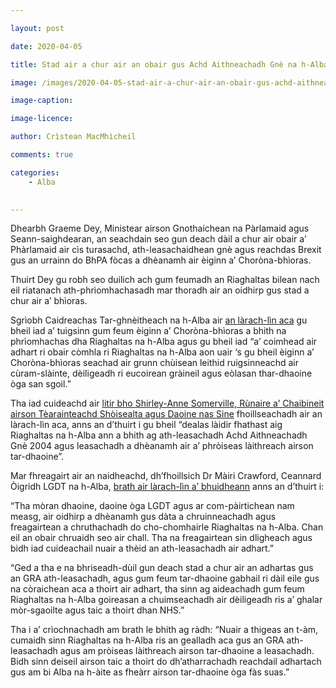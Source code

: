 ```yaml
---

layout: post

date: 2020-04-05

title: Stad air a chur air an obair gus Achd Aithneachadh Gnè na h-Alba ath-leasachadh

image: /images/2020-04-05-stad-air-a-chur-air-an-obair-gus-achd-aithneachadh-gne-na-h-alba-ath-leasachadh.webp

image-caption:

image-licence:

author: Crìstean MacMhìcheil

comments: true

categories:
    - Alba
    

---
```


Dhearbh Graeme Dey, Ministear airson Gnothaichean na Pàrlamaid agus Seann-saighdearan, an seachdain seo gun deach dàil a chur air obair a’ Phàrlamaid air cìs turasachd, ath-leasachaidhean gnè agus reachdas Brexit gus an urrainn do BhPA fòcas a dhèanamh air èiginn a’ Choròna-bhìoras.

<!--more-->

Thuirt Dey gu robh seo duilich ach gum feumadh an Riaghaltas bilean nach eil riatanach ath-phrìomhachasadh mar thoradh air an oidhirp gus stad a chur air a’ bhìoras.

Sgrìobh Caidreachas Tar-ghnèitheach na h-Alba air [an làrach-lìn aca](http://equalrecognition.scot/gra-reform-halted-due-to-coronavirus-crisis/) gu bheil iad a’ tuigsinn gum feum èiginn a’ Choròna-bhìoras a bhith na phrìomhachas dha Riaghaltas na h-Alba agus gu bheil iad “a’ coimhead air adhart ri obair còmhla ri Riaghaltas na h-Alba aon uair ‘s gu bheil èiginn a’ Choròna-bhìoras seachad air grunn chùisean leithid ruigsinneachd air cùram-slàinte, dèiligeadh ri eucoirean gràineil agus eòlasan thar-dhaoine òga san sgoil.”

Tha iad cuideachd air [litir bho Shirley-Anne Somerville, Rùnaire a’ Chaibineit airson Tèarainteachd Shòisealta agus Daoine nas Sine](http://equalrecognition.scot/gra-reform-halted-due-to-coronavirus-crisis/) fhoillseachadh air an làrach-lìn aca, anns an d’thuirt i gu bheil “dealas làidir fhathast aig Riaghaltas na h-Alba ann a bhith ag ath-leasachadh Achd Aithneachadh Gnè 2004 agus leasachadh a dhèanamh air a’ phròiseas làithreach airson tar-dhaoine”.

Mar fhreagairt air an naidheachd, dh’fhoillsich Dr Màiri Crawford, Ceannard Òigridh LGDT na h-Alba, [brath air làrach-lìn a’ bhuidheann](https://www.lgbtyouth.org.uk/news/2020/message-from-our-chief-executive-gra-reform/) anns an d’thuirt i:

“Tha mòran dhaoine, daoine òga LGDT agus ar com-pàirtichean nam measg, air oidhirp a dhèanamh gus dàta a chruinneachadh agus freagairtean a chruthachadh do cho-chomhairle Riaghaltas na h-Alba. Chan eil an obair chruaidh seo air chall. Tha na freagairtean sin dligheach agus bidh iad cuideachail nuair a thèid an ath-leasachadh air adhart.”

“Ged a tha e na bhriseadh-dùil gun deach stad a chur air an adhartas gus an GRA ath-leasachadh, agus gum feum tar-dhaoine gabhail ri dàil eile gus na còraichean aca a thoirt air adhart, tha sinn ag aideachadh gum feum Riaghaltas na h-Alba goireasan a chuimseachadh air dèiligeadh ris a’ ghalar mòr-sgaoilte agus taic a thoirt dhan NHS.”

Tha i a’ crìochnachadh am brath le bhith ag ràdh: “Nuair a thigeas an t-àm, cumaidh sinn Riaghaltas na h-Alba ris an gealladh aca gus an GRA ath-leasachadh agus am pròiseas làithreach airson tar-dhaoine a leasachadh. Bidh sinn deiseil airson taic a thoirt do dh’atharrachadh reachdail adhartach gus am bi Alba na h-àite as fheàrr airson tar-dhaoine òga fàs suas.”
